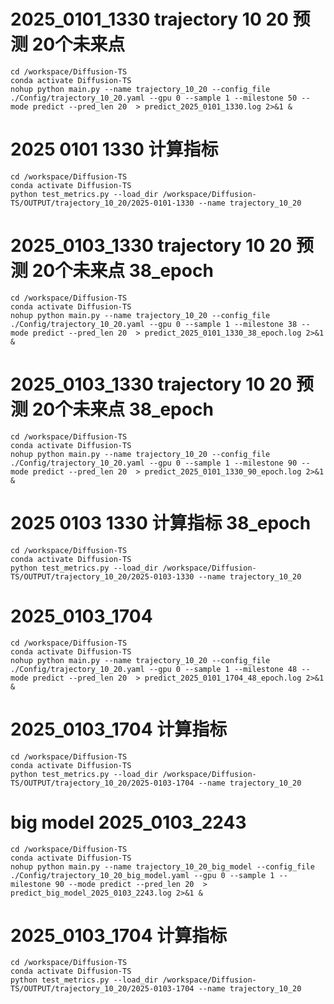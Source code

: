 #  2025_0101_1330 trajectory 10 20 预测 20个未来点
```
cd /workspace/Diffusion-TS
conda activate Diffusion-TS
nohup python main.py --name trajectory_10_20 --config_file  ./Config/trajectory_10_20.yaml --gpu 0 --sample 1 --milestone 50 --mode predict --pred_len 20  > predict_2025_0101_1330.log 2>&1 &

```

# 2025 0101 1330 计算指标
```![img.png](img.png)
cd /workspace/Diffusion-TS
conda activate Diffusion-TS
python test_metrics.py --load_dir /workspace/Diffusion-TS/OUTPUT/trajectory_10_20/2025-0101-1330 --name trajectory_10_20

```

#  2025_0103_1330 trajectory 10 20 预测 20个未来点   38_epoch
```
cd /workspace/Diffusion-TS
conda activate Diffusion-TS
nohup python main.py --name trajectory_10_20 --config_file  ./Config/trajectory_10_20.yaml --gpu 0 --sample 1 --milestone 38 --mode predict --pred_len 20  > predict_2025_0101_1330_38_epoch.log 2>&1 &

```
#  2025_0103_1330 trajectory 10 20 预测 20个未来点   38_epoch
```
cd /workspace/Diffusion-TS
conda activate Diffusion-TS
nohup python main.py --name trajectory_10_20 --config_file  ./Config/trajectory_10_20.yaml --gpu 0 --sample 1 --milestone 90 --mode predict --pred_len 20  > predict_2025_0101_1330_90_epoch.log 2>&1 &

```

# 2025 0103 1330 计算指标  38_epoch
```
cd /workspace/Diffusion-TS
conda activate Diffusion-TS
python test_metrics.py --load_dir /workspace/Diffusion-TS/OUTPUT/trajectory_10_20/2025-0103-1330 --name trajectory_10_20

```

#  2025_0103_1704 
```
cd /workspace/Diffusion-TS
conda activate Diffusion-TS
nohup python main.py --name trajectory_10_20 --config_file  ./Config/trajectory_10_20.yaml --gpu 0 --sample 1 --milestone 48 --mode predict --pred_len 20  > predict_2025_0101_1704_48_epoch.log 2>&1 &

```

# 2025_0103_1704 计算指标 
```
cd /workspace/Diffusion-TS
conda activate Diffusion-TS
python test_metrics.py --load_dir /workspace/Diffusion-TS/OUTPUT/trajectory_10_20/2025-0103-1704 --name trajectory_10_20

```

# big model  2025_0103_2243
```
cd /workspace/Diffusion-TS
conda activate Diffusion-TS
nohup python main.py --name trajectory_10_20_big_model --config_file  ./Config/trajectory_10_20_big_model.yaml --gpu 0 --sample 1 --milestone 90 --mode predict --pred_len 20  > predict_big_model_2025_0103_2243.log 2>&1 &

```

# 2025_0103_1704 计算指标 
```
cd /workspace/Diffusion-TS
conda activate Diffusion-TS
python test_metrics.py --load_dir /workspace/Diffusion-TS/OUTPUT/trajectory_10_20/2025-0103-1704 --name trajectory_10_20

```